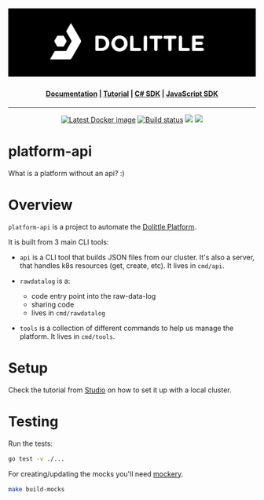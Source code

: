 <h1 align="center"><img src="https://raw.githubusercontent.com/dolittle/Documentation/master/Source/static/images/dolittle_negativ_horisontal_RGB_black.svg" alt="Dolittle"></h1>

<h4 align="center">
    <a href="https://dolittle.io">Documentation</a> |
    <a href="https://dolittle.io/docs/tutorials/getting_started/">Tutorial</a> |
    <a href="https://github.com/dolittle/DotNet.SDK">C# SDK</a> |
    <a href="https://github.com/dolittle/JavaScript.SDK">JavaScript SDK</a>
</h4>

---

<p align="center">
    <a href="https://hub.docker.com/r/dolittle/platform-api"><img src="https://img.shields.io/docker/v/dolittle/platform-api/latest?label=dolittle%2Fplatform-api&logo=docker" alt="Latest Docker image"></a>
    <a href="https://github.com/dolittle/platform-api/actions/workflows/ci.yml"><img src="https://github.com/dolittle/platform-api/actions/workflows/ci.yml/badge.svg" alt="Build status"></a>
    <a href="https://codeclimate.com/github/dolittle/platform-api/maintainability"><img src="https://api.codeclimate.com/v1/badges/ca8fcdc442c82f0e0982/maintainability" /></a>
    <a href="https://codeclimate.com/github/dolittle/platform-api/test_coverage"><img src="https://api.codeclimate.com/v1/badges/ca8fcdc442c82f0e0982/test_coverage" /></a>
</p>

# platform-api
What is a platform without an api? :)

# Overview

`platform-api` is a project to automate the [Dolittle Platform](https://dolittle.io/docs/platform/).

It is built from 3 main CLI tools:

- `api` is a CLI tool that builds JSON files from our cluster. It's also a server, that handles k8s resources (get, create, etc). It lives in `cmd/api`.

- `rawdatalog` is a:
    - code entry point into the raw-data-log
    - sharing code
    - lives in `cmd/rawdatalog`

- `tools` is a collection of different commands to help us manage the platform. It lives in `cmd/tools`.

# Setup

Check the tutorial from [Studio](https://github.com/dolittle/Studio/blob/main/Documentation/k3d.md) on how to set it up with a local cluster.

# Testing

Run the tests:
```sh
go test -v ./...
```

For creating/updating the mocks you'll need [mockery](https://github.com/vektra/mockery).
```sh
make build-mocks
```
